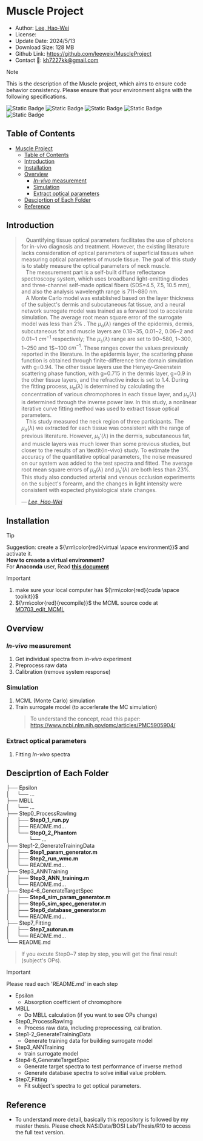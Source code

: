 Muscle Project
===
-   Author: [Lee, Hao-Wei](https://leeweix.github.io/)
-   License: 
-   Update Date: 2024/5/13
-   Download Size: 128 MB
-   Github Link: https://github.com/leeweix/MuscleProject
-   Contact :email:: kh7227kk@gmail.com 

> [!NOTE] 
> This is the description of the Muscle project, which aims to ensure code behavior consistency. Please ensure that your environment aligns with the following specifications.

![Static Badge](https://img.shields.io/badge/matlab-R2021b-brown)
![Static Badge](https://img.shields.io/badge/python-v3.8.0-blue)
![Static Badge](https://img.shields.io/badge/pip-v20.2.0_(python3.8)-orange)
![Static Badge](https://img.shields.io/badge/cuda-v11.4.0-green)
![Static Badge](https://img.shields.io/badge/OS-ubuntu_18.04_or_win10-purple)



## Table of Contents
- [Muscle Project](#muscle-project)
  - [Table of Contents](#table-of-contents)
  - [Introduction](#introduction)
  - [Installation](#installation)
  - [Overview](#overview)
    - [*In-vivo* measurement](#in-vivo-measurement)
    - [Simulation](#simulation)
    - [Extract optical parameters](#extract-optical-parameters)
  - [Desciprtion of Each Folder](#desciprtion-of-each-folder)
  - [Reference](#reference)

## Introduction
> &nbsp;&nbsp;&nbsp;Quantifying tissue optical parameters facilitates the use of photons for in-vivo diagnosis and treatment. However, the existing literature lacks consideration of optical parameters of superficial tissues when measuring optical parameters of muscle tissue. The goal of this study is to stably measure the optical parameters of neck muscle.  
> &nbsp;&nbsp;&nbsp;The measurement part is a self-built diffuse reflectance spectroscopy system, which uses broadband light-emitting diodes and three-channel self-made optical fibers (SDS=4.5, 7.5, 10.5 mm), and also the analysis wavelength range is 711~880 nm.  
> &nbsp;&nbsp;&nbsp;A Monte Carlo model was established based on the layer thickness of the subject's dermis and subcutaneous fat tissue, and a neural network surrogate model was trained as a forward tool to accelerate simulation. The average root mean square error of the surrogate model was less than 2% . The $\mu_a(\lambda)$ ranges of the epidermis, dermis, subcutaneous fat and muscle layers are 0.18~35, 0.01~2, 0.06~2 and 0.01~1 $cm^{-1}$ respectively; The $\mu_s(\lambda)$ range are set to 90~580, 1~300, 1~250 and 1$~100 $cm^{-1}$. These ranges cover the values previously reported in the literature. In the epidermis layer, the scattering phase function is obtained through finite-difference time domain simulation with g=0.94. The other tissue layers use the Henyey-Greenstein scattering phase function, with g=0.715 in the dermis layer, g=0.9 in the other tissue layers, and the refractive index is set to 1.4. During the fitting process, $\mu_a(\lambda)$ is determined by calculating the concentration of various chromophores in each tissue layer, and $\mu_s(\lambda)$ is determined through the inverse power law. In this study, a nonlinear iterative curve fitting method was used to extract tissue optical parameters.     
> &nbsp;&nbsp;&nbsp;This study measured the neck region of three participants. The $\mu_a(\lambda)$ we extracted for each tissue was consistent with the range of previous literature. However, $\mu_s'(\lambda)$ in the dermis, subcutaneous fat, and muscle layers was much lower than some previous studies, but closer to the results of an \textit{in-vivo} study. To estimate the accuracy of the quantitative optical parameters, the noise measured on our system was added to the test spectra and fitted. The average root mean square errors of $\mu_a(\lambda)$ and $\mu_s'(\lambda)$ are both less than 23\%. This study also conducted arterial and venous occlusion experiments on the subject's forearm, and the changes in light intensity were consistent with expected physiological state changes.
> 
>  &mdash; <cite>[Lee, Hao-Wei][1]</cite>  

[1]: https://leeweix.github.io/

## Installation
> [!TIP]
> Suggestion: create a ${\rm\color{red}{virtual \space environment}}$ and activate it.  
> **How to creaete a virtual environment?**  
> For **Anaconda** user, Read [**this document**](https://hackmd.io/@aMXX54b3ToSm3kTNB_LuWQ/BJ_No2Rkp)

> [!IMPORTANT]
> 1. make sure your local computer has ${\rm\color{red}{cuda \space toolkit}}$
> 2. ${\rm\color{red}{recompile}}$ the MCML source code at [MD703_edit_MCML](https://github.com/kaoben2731/MCML_GPU)




## Overview
### *In-vivo* measurement
1. Get individual spectra from *in-vivo* experiment
2. Preprocess raw data
3. Calibration (remove system response)

### Simulation
1. MCML (Monte Carlo) simulation
2. Train surrogate model (to accerlerate the MC simulation)
    > To understand the concept, read this paper: https://www.ncbi.nlm.nih.gov/pmc/articles/PMC5905904/

### Extract optical parameters
1. Fitting *In-vivo* spectra

## Desciprtion of Each Folder
├── Epsilon      
│   &nbsp;&nbsp;&nbsp;&nbsp;└── ...     
├── MBLL     
│   &nbsp;&nbsp;&nbsp;&nbsp;└── ...  
├── Step0_ProcessRawImg   
│   &nbsp;&nbsp;&nbsp;&nbsp;├── **Step0_1_run.py**  
│   &nbsp;&nbsp;&nbsp;&nbsp;├── README.md...  
│   &nbsp;&nbsp;&nbsp;&nbsp;└── **Step0_2_Phantom**     
│   &nbsp;&nbsp;&nbsp;&nbsp;&nbsp;&nbsp;&nbsp;&nbsp;&nbsp;&nbsp;&nbsp; └── ...  
├── Step1-2_GenerateTrainingData   
│   &nbsp;&nbsp;&nbsp;&nbsp;├── **Step1_param_generator.m**  
│   &nbsp;&nbsp;&nbsp;&nbsp;├── **Step2_run_wmc.m**     
│   &nbsp;&nbsp;&nbsp;&nbsp;└── README.md...  
├── Step3_ANNTraining   
│   &nbsp;&nbsp;&nbsp;&nbsp;├── **Step3_ANN_training.m**     
│   &nbsp;&nbsp;&nbsp;&nbsp;└── README.md...  
├── Step4-6_GenerateTargetSpec   
│   &nbsp;&nbsp;&nbsp;&nbsp;├── **Step4_sim_param_generator.m**  
│   &nbsp;&nbsp;&nbsp;&nbsp;├── **Step5_sim_spec_generator.m**  
│   &nbsp;&nbsp;&nbsp;&nbsp;├── **Step6_database_generator.m**     
│   &nbsp;&nbsp;&nbsp;&nbsp;└── README.md...  
├── Step7_Fitting   
│   &nbsp;&nbsp;&nbsp;&nbsp;├── **Step7_autorun.m**     
│   &nbsp;&nbsp;&nbsp;&nbsp;└── README.md...  
└── README.md   
<!-- * MCX_src_modified_by_MD703
    * We modified the source code of MCX (https://github.com/fangq/mcx). Please see [**this file**](https://hackmd.io/@73X8klpNRmSsdgJzudHbgA/SyeF6nI9P#20210409---mcx_corecu-%E4%BF%AE%E6%94%B9) to check what we modified if you're intereseted in. (adjust the source pattern)   -->

> If you excute Step0~7 step by step, you will get the final result (subject's OPs).  
  
> [!IMPORTANT]
> Please read each 'README.md' in each step
* Epsilon
    * Absorption coefficient of chromophore
* MBLL
    * Do MBLL calculation (if you want to see OPs change)
* Step0_ProcessRawImg
    * Process raw data, including preprocessing, calibration.
* Step1-2_GenerateTrainingData
    * Generate training data for building surrogate model
* Step3_ANNTraining
    * train surrogate model
* Step4-6_GenerateTargetSpec
    * Generate target spectra to test performance of inverse method
    * Generate database spectra to solve initial value problem.
* Step7_Fitting
    * Fit subject's spectra to get optical parameters.


## Reference
* To understand more detail, basically this repository is followed by my master thesis. Please check NAS:Data/BOSI Lab/Thesis/R10 to access the full text version.



[def]: #e
